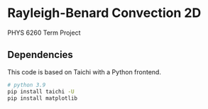 # Rayleigh-Benard Convection 2D

PHYS 6260 Term Project

## Dependencies

This code is based on Taichi with a Python frontend.

```bash
# python 3.9
pip install taichi -U
pip install matplotlib
```

